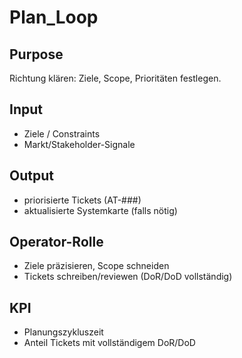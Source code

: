 # Plan_Loop

## Purpose

Richtung klären: Ziele, Scope, Prioritäten festlegen.

## Input

- Ziele / Constraints
- Markt/Stakeholder-Signale

## Output

- priorisierte Tickets (AT-###)
- aktualisierte Systemkarte (falls nötig)

## Operator-Rolle

- Ziele präzisieren, Scope schneiden
- Tickets schreiben/reviewen (DoR/DoD vollständig)

## KPI

- Planungszykluszeit
- Anteil Tickets mit vollständigem DoR/DoD
